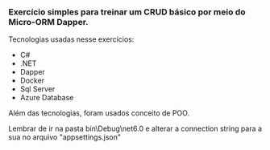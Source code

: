 ### Exercício simples para treinar um CRUD básico por meio do Micro-ORM Dapper.

Tecnologias usadas nesse exercícios:
- C#
- .NET
- Dapper
- Docker
- Sql Server 
- Azure Database

Além das tecnologias, foram usados conceito de POO.

Lembrar de ir na pasta bin\Debug\net6.0 e alterar a connection string para a sua no arquivo "appsettings.json"
